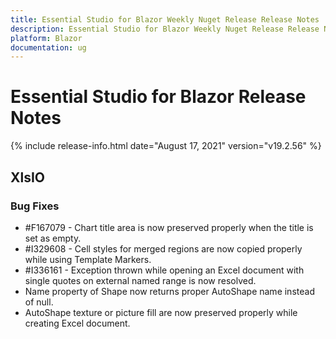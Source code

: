 ```yaml
---
title: Essential Studio for Blazor Weekly Nuget Release Release Notes  
description: Essential Studio for Blazor Weekly Nuget Release Release Notes  
platform: Blazor
documentation: ug
---
```


# Essential Studio for Blazor  Release Notes  

{% include release-info.html date="August 17, 2021"  version="v19.2.56" %} 

## XlsIO

### Bug Fixes

* \#F167079 - Chart title area is now preserved properly when the title is set as empty.
* \#I329608 - Cell styles for merged regions are now copied properly while using Template Markers.
* \#I336161 - Exception thrown while opening an Excel document with single quotes on external named range is now resolved.
* Name property of Shape now returns proper AutoShape name instead of null.
* AutoShape texture or picture fill are now preserved properly while creating Excel document.

